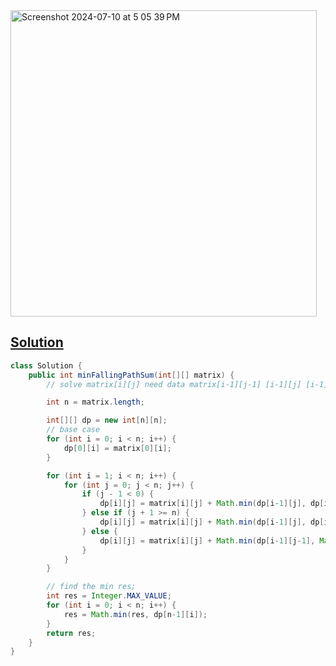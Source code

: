 <img width="490" alt="Screenshot 2024-07-10 at 5 05 39 PM" src="https://github.com/kkkkevx/DSA2/assets/108632304/816f713a-bde9-40ef-8ae6-069edf457aa9">

## [Solution](https://leetcode.cn/problems/minimum-falling-path-sum/)

```java
class Solution {
    public int minFallingPathSum(int[][] matrix) {
        // solve matrix[i][j] need data matrix[i-1][j-1] [i-1][j] [i-1][j+1]

        int n = matrix.length;

        int[][] dp = new int[n][n];
        // base case
        for (int i = 0; i < n; i++) {
            dp[0][i] = matrix[0][i];
        }

        for (int i = 1; i < n; i++) {
            for (int j = 0; j < n; j++) {
                if (j - 1 < 0) {
                    dp[i][j] = matrix[i][j] + Math.min(dp[i-1][j], dp[i-1][j+1]);
                } else if (j + 1 >= n) {
                    dp[i][j] = matrix[i][j] + Math.min(dp[i-1][j], dp[i-1][j-1]);
                } else {
                    dp[i][j] = matrix[i][j] + Math.min(dp[i-1][j-1], Math.min(dp[i-1][j], dp[i-1][j+1]));
                }
            }
        }

        // find the min res;
        int res = Integer.MAX_VALUE;
        for (int i = 0; i < n; i++) {
            res = Math.min(res, dp[n-1][i]);
        }
        return res;
    }
}
```
